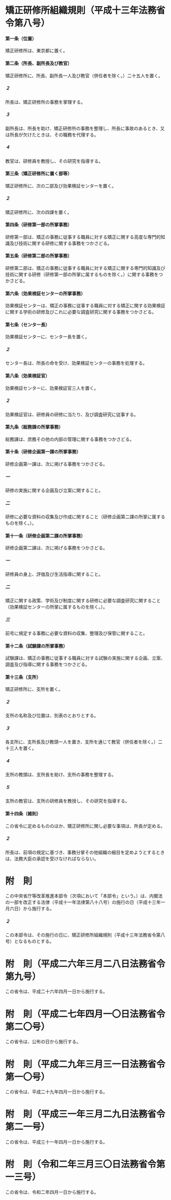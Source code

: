 # 矯正研修所組織規則（平成十三年法務省令第八号）
#### 第一条（位置）
矯正研修所は、東京都に置く。
#### 第二条（所長、副所長及び教官）
矯正研修所に、所長、副所長一人及び教官（併任者を除く。）二十五人を置く。
##### ２
所長は、矯正研修所の事務を掌理する。
##### ３
副所長は、所長を助け、矯正研修所の事務を整理し、所長に事故のあるとき、又は所長が欠けたときは、その職務を代理する。
##### ４
教官は、研修員を教授し、その研究を指導する。
#### 第三条（矯正研修所に置く部等）
矯正研修所に、次の二部及び効果検証センターを置く。
##### ２
矯正研修所に、次の四課を置く。
#### 第四条（研修第一部の所掌事務）
研修第一部は、矯正の事務に従事する職員に対する矯正に関する高度な専門的知識及び技術に関する研修に関する事務をつかさどる。
#### 第五条（研修第二部の所掌事務）
研修第二部は、矯正の事務に従事する職員に対する矯正に関する専門的知識及び技術に関する研修（研修第一部の所掌に属するものを除く。）に関する事務をつかさどる。
#### 第六条（効果検証センターの所掌事務）
効果検証センターは、矯正の事務に従事する職員に対する矯正に関する効果検証に関する学術の研修及びこれに必要な調査研究に関する事務をつかさどる。
#### 第七条（センター長）
効果検証センターに、センター長を置く。
##### ２
センター長は、所長の命を受け、効果検証センターの事務を処理する。
#### 第八条（効果検証官）
効果検証センターに、効果検証官三人を置く。
##### ２
効果検証官は、研修員の研修に当たり、及び調査研究に従事する。

#### 第九条（総務課の所掌事務）
総務課は、庶務その他の内部の管理に関する事務をつかさどる。
#### 第十条（研修企画第一課の所掌事務）
研修企画第一課は、次に掲げる事務をつかさどる。
##### 一
研修の実施に関する企画及び立案に関すること。
##### 二
研修に必要な資料の収集及び作成に関すること（研修企画第二課の所掌に属するものを除く。）。
#### 第十一条（研修企画第二課の所掌事務）
研修企画第二課は、次に掲げる事務をつかさどる。
##### 一
研修員の身上、評価及び生活指導に関すること。
##### 二
矯正に関する政策、学術及び制度に関する研修に必要な調査研究に関すること（効果検証センターの所掌に属するものを除く。）。
##### 三
前号に規定する事務に必要な資料の収集、整理及び保管に関すること。
#### 第十二条（試験課の所掌事務）
試験課は、矯正の事務に従事する職員に対する試験の実施に関する企画、立案、調査及び指導に関する事務をつかさどる。
#### 第十三条（支所）
矯正研修所に、支所を置く。
##### ２
支所の名称及び位置は、別表のとおりとする。
##### ３
各支所に、支所長及び教頭一人を置き、支所を通じて教官（併任者を除く。）二十三人を置く。
##### ４
支所の教頭は、支所長を助け、支所の事務を整理する。
##### ５
支所の教官は、支所の研修員を教授し、その研究を指導する。
#### 第十四条（雑則）
この省令に定めるもののほか、矯正研修所に関し必要な事項は、所長が定める。
##### ２
所長は、前項の規定に基づき、事務分掌その他組織の細目を定めようとするときは、法務大臣の承認を受けなければならない。
# 附　則
この中央省庁等改革推進本部令（次項において「本部令」という。）は、内閣法の一部を改正する法律（平成十一年法律第八十八号）の施行の日（平成十三年一月六日）から施行する。
##### ２
この本部令は、その施行の日に、矯正研修所組織規則（平成十三年法務省令第八号）となるものとする。
# 附　則（平成二六年三月二八日法務省令第九号）
この省令は、平成二十六年四月一日から施行する。
# 附　則（平成二七年四月一〇日法務省令第二〇号）
この省令は、公布の日から施行する。
# 附　則（平成二九年三月三一日法務省令第一〇号）
この省令は、平成二十九年四月一日から施行する。
# 附　則（平成三一年三月二九日法務省令第二一号）
この省令は、平成三十一年四月一日から施行する。
# 附　則（令和二年三月三〇日法務省令第一三号）
この省令は、令和二年四月一日から施行する。
